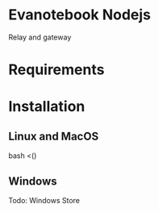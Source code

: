 # Evanotebook Nodejs
Relay and gateway

# Requirements

# Installation
## Linux and MacOS
bash <()

## Windows
Todo:
Windows Store
